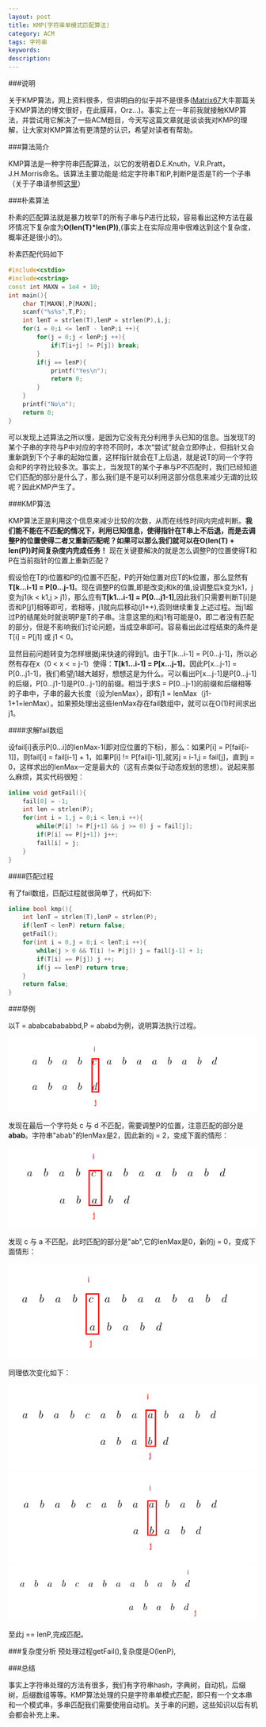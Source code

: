 ```yaml
---
layout: post
title: KMP(字符串单模式匹配算法)
category: ACM
tags: 字符串
keywords:
description:
---
```


###说明

关于KMP算法，网上资料很多，但讲明白的似乎并不是很多([Matrix67](http://www.matrix67.com/blog/archives/115)大牛那篇关于KMP算法的博文很好，在此膜拜，Orz...)。事实上在一年前我就接触KMP算法，并尝试用它解决了一些ACM题目，今天写这篇文章就是谈谈我对KMP的理解，让大家对KMP算法有更清楚的认识，希望对读者有帮助。

###算法简介

KMP算法是一种字符串匹配算法，以它的发明者D.E.Knuth，V.R.Pratt，J.H.Morris命名。该算法主要功能是:给定字符串T和P,判断P是否是T的一个子串（关于子串请参照[这里](http://baike.baidu.com/view/3488712.htm?fr=aladdin)）

###朴素算法

朴素的匹配算法就是暴力枚举T的所有子串与P进行比较，容易看出这种方法在最坏情况下复杂度为**O(len(T)*len(P))**,(事实上在实际应用中很难达到这个复杂度，概率还是很小的)。

朴素匹配代码如下

```cpp
#include<cstdio>
#include<cstring>
const int MAXN = 1e4 + 10;
int main(){
    char T[MAXN],P[MAXN];
    scanf("%s%s",T,P);
    int lenT = strlen(T),lenP = strlen(P),i,j;
    for(i = 0;i <= lenT - lenP;i ++){
        for(j = 0;j < lenP;j ++){
            if(T[i+j] != P[j]) break;
        }
        if(j == lenP){
            printf("Yes\n");
            return 0;
        }
    }
    printf("No\n");
    return 0;
}
```

可以发现上述算法之所以慢，是因为它没有充分利用手头已知的信息。当发现T的某个子串的字符与P中对应的字符不同时，本次“尝试”就会立即停止，但指针又会重新跳到下个子串的起始位置，这样指针就会在T上后退，就是说T的同一个字符会和P的字符比较多次。事实上，当发现T的某个子串与P不匹配时，我们已经知道它们匹配的部分是什么了，那么我们是不是可以利用这部分信息来减少无谓的比较呢？因此KMP产生了。

###KMP算法

KMP算法正是利用这个信息来减少比较的次数，从而在线性时间内完成判断。**我们能不能在不匹配的情况下，利用已知信息，使得指针在T串上不后退，而是去调整P的位置使得二者又重新匹配呢？如果可以那么我们就可以在O(len(T) + len(P))时间复杂度内完成任务！** 现在关键要解决的就是怎么调整P的位置使得T和P在当前指针的位置上重新匹配？

假设恰在T的i位置和P的j位置不匹配，P的开始位置对应T的k位置，那么显然有**T[k...i-1] = P[0...j-1]**。现在调整P的位置,即是改变j和k的值,设调整后k变为k1，j变为j1(k < k1,j > j1)，那么应有**T[k1...i-1] = P[0...j1-1]**,因此我们只需要判断T[i]是否和P[j1]相等即可，若相等，j1就向后移动(j1++),否则继续重复上述过程。当j1超过P的结尾处时就说明P是T的子串。注意这里的j和j1有可能是0，即二者没有匹配的部分，但是不影响我们讨论问题，当成空串即可。容易看出此过程结束的条件是T[i] = P[j1] 或 j1 < 0。

显然目前问题转变为怎样根据j来快速的得到j1。由于T[k...i-1] = P[0...j-1]，所以必然有存在x（0 < x < = j-1）使得：**T[k1...i-1] = P[x...j-1]**。因此P[x...j-1] = P[0...j1-1]，我们希望j1越大越好，想想这是为什么。可以看出P[x...j-1]是P[0...j-1]的后缀，P[0...j1-1]是P[0...j-1]的前缀。相当于求S = P[0...j-1]的前缀和后缀相等的子串中，子串的最大长度（设为lenMax），即有j1 = lenMax（j1-1+1=lenMax）。如果预处理出这些lenMax存在fail数组中，就可以在O(1)时间求出j1。

####求解fail数组

设fail[i]表示P[0...i]的lenMax-1(即对应位置的下标)，那么：如果P[i] = P[fail[i-1]]，则fail[i] = fail[i-1] + 1，如果P[i] != P[fail[i-1]],就另j = i-1,j = fail[j]，直到j = 0，这样求出的lenMax一定是最大的（这有点类似于动态规划的思想）。说起来那么麻烦，其实代码很短：

```cpp
inline void getFail(){
    fail[0] = -1;
    int len = strlen(P);
    for(int i = 1,j = 0;i < len;i ++){
        while(P[i] != P[j+1] && j >= 0) j = fail[j];
        if(P[i] == P[j+1]) j++;
        fail[i] = j;
    }
}
```

####匹配过程

有了fail数组，匹配过程就很简单了，代码如下:

```cpp
inline bool kmp(){
    int lenT = strlen(T),lenP = strlen(P);
    if(lenT < lenP) return false;
    getFail();
    for(int i = 0,j = 0;i < lenT;i ++){
        while(j > 0 && T[i] != P[j]) j = fail[j-1] + 1;
        if(T[i] == P[j]) j ++;
        if(j == lenP) return true;
    }
    return false;
}
```

###举例

以T = ababcabababbd,P = ababd为例，说明算法执行过程。

<center><img src="/public/img/KMP/kmp1.png"></center>

发现在最后一个字符处 c 与 d 不匹配，需要调整P的位置，注意匹配的部分是**abab**。字符串"abab"的lenMax是2，因此新的j = 2，变成下面的情形：

<center><img src="/public/img/KMP/kmp2.png"></center>

发现 c 与 a 不匹配，此时匹配的部分是"ab",它的lenMax是0，新的j = 0，变成下面情形：

<center><img src="/public/img/KMP/kmp3.png"></center>

同理依次变化如下：

<center><img src="/public/img/KMP/kmp4.png"></center>

<center><img src="/public/img/KMP/kmp5.png"></center>

<center><img src="/public/img/KMP/kmp6.png"></center>

至此j == lenP,完成匹配。

###复杂度分析
预处理过程getFail(),复杂度是O(lenP),

###总结

事实上字符串处理的方法有很多，我们有字符串hash，字典树，自动机，后缀树，后缀数组等等。KMP算法处理的只是字符串单模式匹配，即只有一个文本串和一个模式串，多串匹配我们需要使用自动机。关于串的问题，这些知识以后有机会都会补充上来。